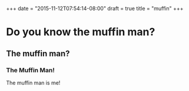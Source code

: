 +++
date = "2015-11-12T07:54:14-08:00"
draft = true
title = "muffin"
+++

# Do you know the muffin man?
## The muffin man?
### The Muffin Man!

The muffin man is me!

